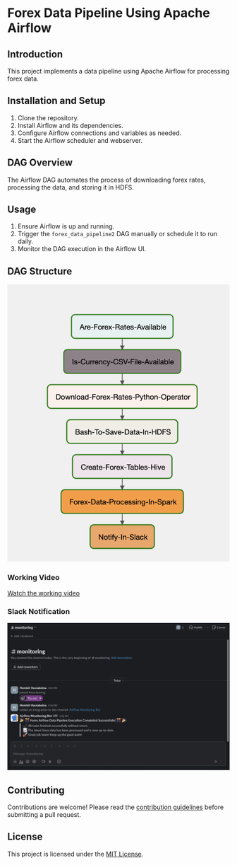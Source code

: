 # Forex Data Pipeline Using Apache Airflow

## Introduction
This project implements a data pipeline using Apache Airflow for processing forex data.

## Installation and Setup
1. Clone the repository.
2. Install Airflow and its dependencies.
3. Configure Airflow connections and variables as needed.
4. Start the Airflow scheduler and webserver.

## DAG Overview
The Airflow DAG automates the process of downloading forex rates, processing the data, and storing it in HDFS.

## Usage
1. Ensure Airflow is up and running.
2. Trigger the `forex_data_pipeline2` DAG manually or schedule it to run daily.
3. Monitor the DAG execution in the Airflow UI.

## DAG Structure

![Flow of DAG](assets/airflow-dag.png)

### Working Video
[Watch the working video](assets/slack-image.mov)

### Slack Notification
![Slack Notification](assets/project-working.png)

## Contributing
Contributions are welcome! Please read the [contribution guidelines](CONTRIBUTING.md) before submitting a pull request.

## License
This project is licensed under the [MIT License](LICENSE).
